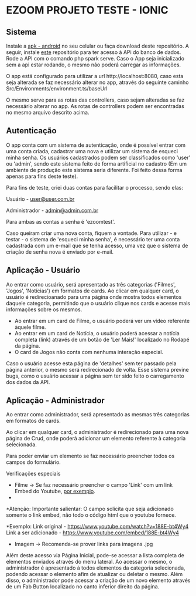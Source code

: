 # EZOOM PROJETO TESTE - IONIC

## Sistema

Instale a [apk - android]() no seu celular ou faça download deste repositório.
A seguir, instale [este](https://github.com/mkwitko/ezoom-test-CodeIgniterAPI) repositório para ter acesso à APi do banco de dados.
Rode a API com o comando php spark serve.
Caso o App seja inicializado sem a api estar rodando, o mesmo não poderá carregar as informações.

O app está configurado para utilizar a url http://localhost:8080, caso esta seja alterada se faz necessário alterar no app, através do seguinte caminho
Src/Environments/environment.ts/baseUrl

O mesmo serve para as rotas das controllers, caso sejam alteradas se faz necessário alterar no app. As rotas de controllers podem ser encontradas no mesmo arquivo descrito acima.

## Autenticação

O app conta com um sistema de autenticação, onde é possível entrar com uma conta criada, cadastrar uma nova e utilizar um sistema de esqueci minha senha.
Os usuários cadastrados podem ser classificados como 'user' ou 'admin', sendo este sistema feito de forma artificial no cadastro (Em um ambiente de produção este sistema seria diferente. Foi feito dessa forma apenas para fins deste teste).

Para fins de teste, criei duas contas para facilitar o processo, sendo elas:

Usuário - user@user.com.br

Administrador - admin@admin.com.br

Para ambas as contas a senha é 'ezoomtest'.

Caso queiram criar uma nova conta, fiquem a vontade. Para utilizar - e testar - o sistema de 'esqueci minha senha', é necessário ter uma conta cadastrada com um e-mail que se tenha acesso, uma vez que o sistema de criação de senha nova é enviado por e-mail.

## Aplicação - Usuário

Ao entrar como usuário, será apresentado as três categorias ('Filmes', 'Jogos', 'Notícias') em formatos de cards. 
Ao clicar em qualquer card, o usuário é redirecioanado para uma página onde mostra todos elementos daquele categoria, permitindo que o usuário clique nos cards e acesse mais informações sobre os mesmos.

- Ao entrar em um card de Filme, o usuário poderá ver um vídeo referente àquele filme.
- Ao entrar em um card de Notícia, o usuário poderá acessar a notícia completa (link) através de um botão de 'Ler Mais!' localizado no Rodapé da página.
- O card de Jogos não conta com nenhuma interação especial.

Caso o usuário acesse esta página de 'detalhes' sem ter passado pela página anterior, o mesmo será redirecionado de volta. Esse sistema previne bugs, como o usuário acessar a página sem ter sido feito o carregamento dos dados da API.

## Aplicação - Administrador

Ao entrar como administrador, será apresentado as mesmas três categorias em formatos de cards.

Ao clicar em qualquer card, o administrador é redirecionado para uma nova página de Crud, onde poderá adicionar um elemento referente à categoria selecionada.

Para poder enviar um elemento se faz necessário preencher todos os campos do formulário.

Verificações especiais

- Filme -> Se faz necessário preencher o campo 'Link' com um link Embed do Youtube, [por exemplo](https://support.google.com/youtube/answer/171780?hl=pt-BR).
- 
*Atenção: Importante salientar: O campo solicita que seja adicionado somente o link embed, não todo o código html que o youtube fornece.

  *Exemplo: 
  Link original - https://www.youtube.com/watch?v=188E-bt4Wy4
  Link a ser adicionado - https://www.youtube.com/embed/188E-bt4Wy4
  
- Imagem -> Recomenda-se prover links para imagens .jpg


Além deste acesso via Página Inicial, pode-se acessar a lista completa de elementos enviados através do menu lateral. 
Ao acessar o mesmo, o administrador é apresentado à todos elementos da categoria selecionada, podendo acessar o elemento afim de atualizar ou deletar o mesmo.
Além disso, o administrador pode acessar a criação de um novo elemento através de um Fab Button localizado no canto inferior direito da página.






